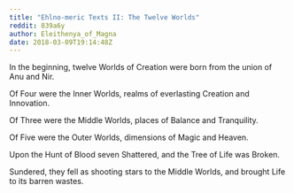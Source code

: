 ```yaml
---
title: "Ehlno-meric Texts II: The Twelve Worlds"
reddit: 839a6y
author: Eleithenya_of_Magna
date: 2018-03-09T19:14:48Z
---
```


In the beginning, twelve Worlds of Creation were born from the union of Anu and Nir. 

Of Four were the Inner Worlds, realms of everlasting Creation and Innovation.

Of Three were the Middle Worlds, places of Balance and Tranquility.

Of Five were the Outer Worlds, dimensions of Magic and Heaven.

Upon the Hunt of Blood seven Shattered, and the Tree of Life was Broken.

Sundered, they fell as shooting stars to the Middle Worlds, and brought Life to its barren wastes.
